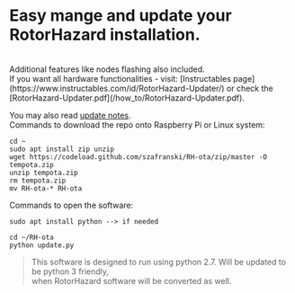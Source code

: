 

# Easy mange and update your RotorHazard installation. 

</br>
Additional features like nodes flashing also included.
</br>
If you want all hardware functionalities - visit: [Instructables page](https://www.instructables.com/id/RotorHazard-Updater/)
or check the [RotorHazard-Updater.pdf](/how_to/RotorHazard-Updater.pdf).

You may also read [update notes](update-notes.md).
</br>
Commands to download the repo onto Raspberry Pi or Linux system:

	cd ~
	sudo apt install zip unzip
	wget https://codeload.github.com/szafranski/RH-ota/zip/master -O tempota.zip
	unzip tempota.zip
	rm tempota.zip
	mv RH-ota-* RH-ota

Commands to open the software:
	
	sudo apt install python --> if needed
	
	cd ~/RH-ota
	python update.py

>This software is designed to run using python 2.7.
>Will be updated to be python 3 friendly, </br>
>when RotorHazard software will be converted as well.